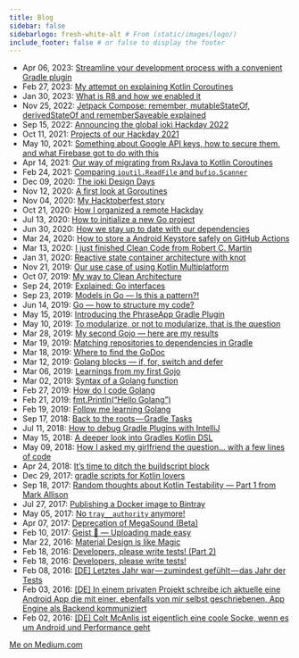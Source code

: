 ```yaml
---
title: Blog
sidebar: false
sidebarlogo: fresh-white-alt # From (static/images/logo/)
include_footer: false # or false to display the footer
---
```


* Apr 06, 2023: [Streamline your development process with a convenient Gradle plugin](https://stefma.medium.com/streamline-your-development-process-with-a-convenient-gradle-plugin-a3419868ddd4)
* Feb 27, 2023: [My attempt on explaining Kotlin Coroutines](https://stefma.medium.com/my-attempt-on-explaining-kotlin-coroutines-eb2897d2f399)
* Jan 30, 2023: [What is R8 and how we enabled it](https://stefma.medium.com/what-is-r8-and-how-we-enabled-it-4f5764a7ff9c)
* Nov 25, 2022: [Jetpack Compose: remember, mutableStateOf, derivedStateOf and rememberSaveable explained](https://stefma.medium.com/jetpack-compose-remember-mutablestateof-derivedstateof-and-remembersaveable-explained-270dbaa61b8)
* Sep 15, 2022: [Announcing the global ioki Hackday 2022](https://stefma.medium.com/announcing-the-global-ioki-hackday-2022-a1d14341e3f2)
* Oct 11, 2021: [Projects of our Hackday 2021](https://stefma.medium.com/projects-of-our-hackday-2021-21033eda312e)
* May 10, 2021: [Something about Google API keys, how to secure them, and what Firebase got to do with this](https://stefma.medium.com/something-about-google-api-keys-how-to-secure-them-and-what-firebase-got-to-do-with-this-e10473637ed3)
* Apr 14, 2021: [Our way of migrating from RxJava to Kotlin Coroutines](https://stefma.medium.com/our-way-of-migrating-from-rxjava-to-kotlin-coroutines-edbb648e6277)
* Feb 24, 2021: [Comparing `ioutil.ReadFile` and `bufio.Scanner`](https://medium.com/golicious/comparing-ioutil-readfile-and-bufio-scanner-ddd8d6f18463)
* Dec 09, 2020: [The ioki Design Days](https://stefma.medium.com/the-ioki-design-days-580f040847b6)
* Nov 12, 2020: [A first look at Goroutines](https://medium.com/golicious/a-first-look-at-goroutines-c3608b7e8c40)
* Nov 04, 2020: [My Hacktoberfest story](https://stefma.medium.com/my-hacktoberfest-story-21ac9b06224)
* Oct 21, 2020: [How I organized a remote Hackday](https://stefma.medium.com/how-i-organized-a-remote-hackday-ca027a6336fb)
* Jul 13, 2020: [How to initialize a new Go project](https://medium.com/golicious/how-to-initialize-a-new-go-project-f587246556ae)
* Jun 30, 2020: [How we stay up to date with our dependencies](https://levelup.gitconnected.com/how-we-stay-up-to-date-with-our-dependencies-7365528a3ec8)
* Mar 24, 2020: [How to store a Android Keystore safely on GitHub Actions](https://stefma.medium.com/how-to-store-a-android-keystore-safely-on-github-actions-f0cef9413784)
* Mar 13, 2020: [I just finished Clean Code from Robert C. Martin](https://stefma.medium.com/i-just-finished-clean-code-from-robert-c-martin-f71420c3a028)
* Jan 31, 2020: [Reactive state container architecture with knot](https://stefma.medium.com/reactive-state-container-architecture-with-knot-b68a6900b1c0)
* Nov 21, 2019: [Our use case of using Kotlin Multiplatform](https://stefma.medium.com/our-use-case-of-using-kotlin-multiplatform-5359c75fad71)
* Oct 07, 2019: [My way to Clean Architecture](https://stefma.medium.com/my-way-to-clean-architecture-b63aa08236aa)
* Sep 24, 2019: [Explained: Go interfaces](https://medium.com/golicious/explained-go-interfaces-eef3c2ec13c3)
* Sep 23, 2019: [Models in Go — Is this a pattern?!](https://medium.com/golicious/models-in-go-is-this-a-pattern-4e034a0929d8)
* Jun 14, 2019: [Go — how to structure my code?](https://medium.com/golicious/go-how-to-structure-my-code-c5cef5d2416c)
* May 15, 2019: [Introducing the PhraseApp Gradle Plugin](https://stefma.medium.com/introducing-the-phraseapp-gradle-plugin-f4b5ca01722e)
* May 10, 2019: [To modularize, or not to modularize, that is the question](https://stefma.medium.com/to-modularize-or-not-to-modularize-that-is-the-question-e300782b0fdf)
* Mar 28, 2019: [My second Gojo — here are my results](https://medium.com/golicious/my-second-gojo-here-are-my-results-252acf52c16d)
* Mar 19, 2019: [Matching repositories to dependencies in Gradle](https://stefma.medium.com/matching-repositories-to-dependencies-in-gradle-3fd5ae2e5f60)
* Mar 18, 2019: [Where to find the GoDoc](https://medium.com/golicious/where-to-find-the-godoc-1c485a153c94)
* Mar 12, 2019: [Golang blocks — if, for, switch and defer](https://medium.com/golicious/golang-blocks-if-for-switch-and-defer-fc7813bdd92d)
* Mar 06, 2019: [Learnings from my first Gojo](https://medium.com/golicious/learnings-from-my-first-gojo-4fe26dfca102)
* Mar 02, 2019: [Syntax of a Golang function](https://medium.com/golicious/syntax-of-a-golang-function-def307556f14)
* Feb 27, 2019: [How do I code Golang](https://medium.com/golicious/how-do-i-code-golang-531188c80ca)
* Feb 21, 2019: [fmt.Println(“Hello Golang”)](https://medium.com/golicious/fmt-println-hello-golang-eeb369ad0e9a)
* Feb 19, 2019: [Follow me learning Golang](https://medium.com/golicious/follow-me-learning-golang-23bdc49037)
* Sep 17, 2018: [Back to the roots — Gradle Tasks](https://medium.com/grandcentrix/back-to-the-roots-gradle-tasks-99b99b98486c)
* Jul 11, 2018: [How to debug Gradle Plugins with IntelliJ](https://medium.com/grandcentrix/how-to-debug-gradle-plugins-with-intellij-eef2ef681a7b)
* May 15, 2018: [A deeper look into Gradles Kotlin DSL](https://medium.com/grandcentrix/a-deeper-look-into-gradles-kotlin-dsl-3498ecf80026)
* May 09, 2018: [How I asked my girlfriend the question… with a few lines of code](https://stefma.medium.com/how-i-asked-my-girlfriend-the-question-with-a-few-lines-of-code-64330036ef3e)
* Apr 24, 2018: [It’s time to ditch the buildscript block](https://stefma.medium.com/its-time-to-ditch-the-buildscript-block-a1ab12e0d9ce)
* Dec 29, 2017: [gradle scripts for Kotlin lovers](https://stefma.medium.com/gradle-scripts-for-kotlin-lovers-1d04e2d0fc34)
* Sep 18, 2017: [Random thoughts about Kotlin Testability — Part 1 from Mark Allison](https://stefma.medium.com/random-thoughts-about-kotlin-testability-part-1-from-mark-allison-f5065c8a38f8)
* Jul 27, 2017: [Publishing a Docker image to Bintray](https://stefma.medium.com/publishing-a-docker-image-to-bintray-8f3ebd57f1c2)
* May 05, 2017: [No `tray__authority` anymore!](https://stefma.medium.com/no-tray-authority-anymore-c64dc4e29b73)
* Apr 07, 2017: [Deprecation of MegaSound (Beta)](https://stefma.medium.com/deprecation-of-megasound-beta-f3a4479b3026)
* Feb 10, 2017: [Geist 👻 — Uploading made easy](https://stefma.medium.com/geist-uploading-made-easy-6d8769469fa4)
* Mar 22, 2016: [Material Design is like Magic](https://stefma.medium.com/material-design-is-like-magic-917614bd3699)
* Feb 18, 2016: [Developers, please write tests! (Part 2)](https://stefma.medium.com/developers-please-write-tests-1cccc6554c47)
* Feb 18, 2016: [Developers, please write tests!](https://stefma.medium.com/developers-please-write-tests-55cd8c17f24e)
* Feb 08, 2016: [[DE] Letztes Jahr war — zumindest gefühlt — das Jahr der Tests](https://stefma.medium.com/letztes-jahr-war-zumindest-gef%C3%BChlt-das-jahr-der-tests-5bce60e7cd7e)
* Feb 03, 2016: [[DE] In einem privaten Projekt schreibe ich aktuelle eine Android App die mit einer, ebenfalls von mir selbst geschriebenen, App Engine als Backend kommuniziert](https://stefma.medium.com/in-einem-privaten-projekt-schreibe-ich-aktuelle-eine-android-app-die-mit-einer-ebenfalls-von-mir-efce852c1ce0)
* Feb 02, 2016: [[DE] Colt McAnlis ist eigentlich eine coole Socke, wenn es um Android und Performance geht](https://stefma.medium.com/colt-mcanlis-ist-eigentlich-eine-coole-socke-wenn-es-um-android-und-performance-geht-5cf88797cc0e)

[Me on Medium.com](https://stefma.medium.com)
